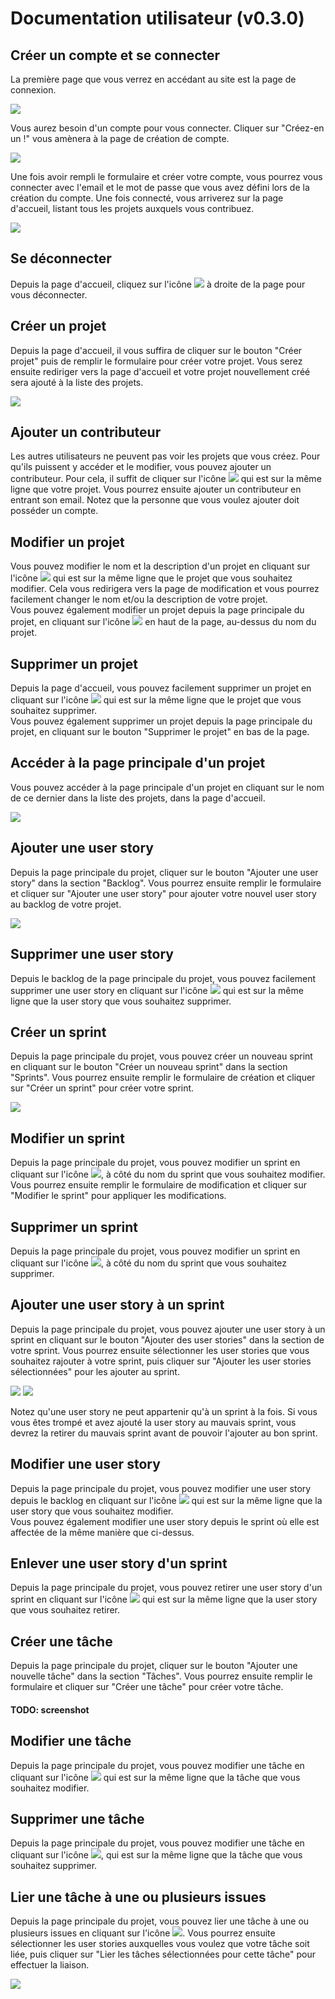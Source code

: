 # Documentation utilisateur (v0.3.0)

## Créer un compte et se connecter

La première page que vous verrez en accédant au site est la page de connexion. 

![](screenshots/loginPage.jpg)

Vous aurez besoin d'un compte pour vous connecter. Cliquer sur "Créez-en un !" vous amènera à la page de création de compte.

![](screenshots/registerPage.jpg)

Une fois avoir rempli le formulaire et créer votre compte, vous pourrez vous connecter avec l'email et le mot de passe que vous avez défini lors de la création du compte.
Une fois connecté, vous arriverez sur la page d'accueil, listant tous les projets auxquels vous contribuez.

![](screenshots/homePageEmpty.jpg)

## Se déconnecter

Depuis la page d'accueil, cliquez sur l'icône ![](icons/disconnect.jpg) à droite de la page pour vous déconnecter.

## Créer un projet

Depuis la page d'accueil, il vous suffira de cliquer sur le bouton "Créer projet" puis de remplir le formulaire pour créer votre projet.
Vous serez ensuite rediriger vers la page d'accueil et votre projet nouvellement créé sera ajouté à la liste des projets.

![](screenshots/homePage.jpg)

## Ajouter un contributeur

Les autres utilisateurs ne peuvent pas voir les projets que vous créez. Pour qu'ils puissent y accéder et le modifier, vous pouvez ajouter un contributeur.
Pour cela, il suffit de cliquer sur l'icône ![](icons/addcontributor.jpg) qui est sur la même ligne que votre projet.
Vous pourrez ensuite ajouter un contributeur en entrant son email. Notez que la personne que vous voulez ajouter doit posséder un compte.

## Modifier un projet

Vous pouvez modifier le nom et la description d'un projet en cliquant sur l'icône ![](icons/edit.jpg) qui est sur la même ligne que le projet que vous souhaitez modifier. Cela vous redirigera vers la page de modification et vous pourrez facilement changer le nom et/ou la description de votre projet.<br>
Vous pouvez également modifier un projet depuis la page principale du projet, en cliquant sur l'icône ![](icons/edit.jpg) en haut de la page, au-dessus du nom du projet.

## Supprimer un projet

Depuis la page d'accueil, vous pouvez facilement supprimer un projet en cliquant sur l'icône ![](icons/delete.jpg) qui est sur la même ligne que le projet que vous souhaitez supprimer.<br>
Vous pouvez également supprimer un projet depuis la page principale du projet, en cliquant sur le bouton "Supprimer le projet" en bas de la page.

## Accéder à la page principale d'un projet

Vous pouvez accéder à la page principale d'un projet en cliquant sur le nom de ce dernier dans la liste des projets, dans la page d'accueil.

![](screenshots/projectPageEmpty.jpg)

## Ajouter une user story

Depuis la page principale du projet, cliquer sur le bouton "Ajouter une user story" dans la section "Backlog". Vous pourrez ensuite remplir le formulaire et cliquer sur "Ajouter une user story" pour ajouter votre nouvel user story au backlog de votre projet.

![](screenshots/backlog.jpg)

## Supprimer une user story

Depuis le backlog de la page principale du projet, vous pouvez facilement supprimer une user story en cliquant sur l'icône ![](icons/delete.jpg) qui est sur la même ligne que la user story que vous souhaitez supprimer.

## Créer un sprint

Depuis la page principale du projet, vous pouvez créer un nouveau sprint en cliquant sur le bouton "Créer un nouveau sprint" dans la section "Sprints".
Vous pourrez ensuite remplir le formulaire de création et cliquer sur "Créer un sprint" pour créer votre sprint.

![](screenshots/backlogSprints.jpg)

## Modifier un sprint

Depuis la page principale du projet, vous pouvez modifier un sprint en cliquant sur l'icône ![](icons/edit.jpg), à côté du nom du sprint que vous souhaitez modifier.
Vous pourrez ensuite remplir le formulaire de modification et cliquer sur "Modifier le sprint" pour appliquer les modifications.

## Supprimer un sprint

Depuis la page principale du projet, vous pouvez modifier un sprint en cliquant sur l'icône ![](icons/delete.jpg), à côté du nom du sprint que vous souhaitez supprimer.

## Ajouter une user story à un sprint

Depuis la page principale du projet, vous pouvez ajouter une user story à un sprint en cliquant sur le bouton "Ajouter des user stories" dans la section de votre sprint.
Vous pourrez ensuite sélectionner les user stories que vous souhaitez rajouter à votre sprint, puis cliquer sur "Ajouter les user stories sélectionnées" pour les ajouter au sprint. <br>

![](screenshots/selectUsSprint.jpg)
![](screenshots/sprintList.jpg)

Notez qu'une user story ne peut appartenir qu'à un sprint à la fois. Si vous vous êtes trompé et avez ajouté la user story au mauvais sprint, vous devrez la retirer du mauvais sprint avant de pouvoir l'ajouter au bon sprint.

## Modifier une user story

Depuis la page principale du projet, vous pouvez modifier une user story depuis le backlog en cliquant sur l'icône ![](icons/edit.jpg) qui est sur la même ligne que la user story que vous souhaitez modifier. <br>
Vous pouvez également modifier une user story depuis le sprint où elle est affectée de la même manière que ci-dessus.

## Enlever une user story d'un sprint

Depuis la page principale du projet, vous pouvez retirer une user story d'un sprint en cliquant sur l'icône ![](icons/remove.jpg) qui est sur la même ligne que la user story que vous souhaitez retirer.

## Créer une tâche

Depuis la page principale du projet, cliquer sur le bouton "Ajouter une nouvelle tâche" dans la section "Tâches". Vous pourrez ensuite remplir le formulaire et cliquer sur "Créer une tâche" pour créer votre tâche.

#### TODO: screenshot

## Modifier une tâche

Depuis la page principale du projet, vous pouvez modifier une tâche en cliquant sur l'icône ![](icons/edit.jpg) qui est sur la même ligne que la tâche que vous souhaitez modifier.

## Supprimer une tâche

Depuis la page principale du projet, vous pouvez modifier une tâche en cliquant sur l'icône ![](icons/delete.jpg), qui est sur la même ligne que la tâche que vous souhaitez supprimer.

## Lier une tâche à une ou plusieurs issues

Depuis la page principale du projet, vous pouvez lier une tâche à une ou plusieurs issues en cliquant sur l'icône ![](icons/link.jpg).
Vous pourrez ensuite sélectionner les user stories auxquelles vous voulez que votre tâche soit liée, puis cliquer sur "Lier les tâches sélectionnées pour cette tâche" pour effectuer la liaison.

![](screenshots/linktask.jpg)

